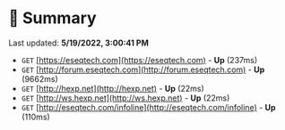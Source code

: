 # 📖 Summary
Last updated: **5/19/2022, 3:00:41 PM**

- `GET` [https://eseqtech.com](https://eseqtech.com) - **Up** (237ms)
- `GET` [http://forum.eseqtech.com](http://forum.eseqtech.com) - **Up** (9662ms)
- `GET` [http://hexp.net](http://hexp.net) - **Up** (22ms)
- `GET` [http://ws.hexp.net](http://ws.hexp.net) - **Up** (22ms)
- `GET` [http://eseqtech.com/infoline](http://eseqtech.com/infoline) - **Up** (110ms)
